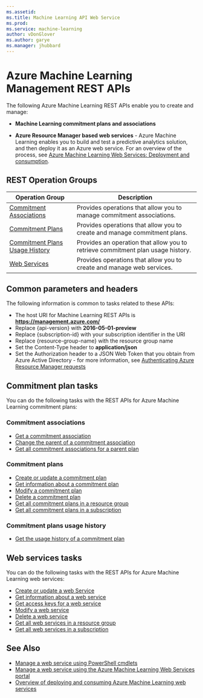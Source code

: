 ```yaml
---
ms.assetid: 
ms.title: Machine Learning API Web Service
ms.prod:
ms.service: machine-learning
author: vDonGlover
ms.author: garye
ms.manager: jhubbard
---
```


# Azure Machine Learning Management REST APIs

<!--
Microsoft Azure Machine Learning enables you to build and test a predictive analytics solution, and then deploy it as an Azure web service. 
For an overview of the process, see [Azure Machine Learning Web Services: Deployment and consumption](https://review.docs.microsoft.com/azure/machine-learning/machine-learning-deploy-consume-web-service-guide).

The following Microsoft Azure Machine Learning REST APIs enable you to create and manage Azure Resource Manager based web services, as well as Machine Learning commitment plans and associations.
-->

The following Azure Machine Learning REST APIs enable you to create and manage:

- **Machine Learning commitment plans and associations**

- **Azure Resource Manager based web services** - Azure Machine Learning enables you to build and test a predictive analytics solution, and then deploy it as an Azure web service. 
For an overview of the process, see [Azure Machine Learning Web Services: Deployment and consumption](https://review.docs.microsoft.com/azure/machine-learning/machine-learning-deploy-consume-web-service-guide).


<!--
For information common to all these APIs, see [Common parameters and headers](common-parameters-headers.md)
-->

## REST Operation Groups

| Operation Group | Description |
|-----------------|-------------|
|  [Commitment Associations](~/api-ref/machinelearning/commitmentassociations.json) | Provides operations that allow you to manage commitment associations. |
|  [Commitment Plans](~/api-ref/machinelearning/commitmentplans.json) | Provides operations that allow you to create and manage commitment plans. |
|  [Commitment Plans Usage History](~/api-ref/machinelearning/usagehistory.json) | Provides an operation that allow you to retrieve commitment plan usage history. |
|  [Web Services](~/api-ref/machinelearning/webservices.json) | Provides operations that allow you to create and manage web services. |

## Common parameters and headers

The following information is common to tasks related to these APIs:

- The host URI for Machine Learning REST APIs is **https://management.azure.com/**
- Replace {api-version} with **2016-05-01-preview**
- Replace {subscription-id} with your subscription identifier in the URI
- Replace {resource-group-name} with the resource group name
- Set the Content-Type header to **application/json**
- Set the Authorization header to a JSON Web Token that you obtain from Azure Active Directory - 
  for more information, see [Authenticating Azure Resource Manager requests](https://msdn.microsoft.com/library/azure/dn790557.aspx)

## Commitment plan tasks
You can do the following tasks with the REST APIs for Azure Machine Learning commitment plans:

### Commitment associations
- [Get a commitment association](~/api-ref/machinelearning/commitmentassociations.json#CommitmentAssociations_Get)
- [Change the parent of a commitment association](~/api-ref/machinelearning/commitmentassociations.json#CommitmentAssociations_Move)
- [Get all commitment associations for a parent plan](~/api-ref/machinelearning/commitmentassociations.json#CommitmentAssociations_List)

### Commitment plans
- [Create or update a commitment plan](~/api-ref/machinelearning/commitmentplans.json#CommitmentPlans_CreateOrUpdate)
- [Get information about a commitment plan](~/api-ref/machinelearning/commitmentplans.json#CommitmentPlans_Get)
- [Modify a commitment plan](~/api-ref/machinelearning/commitmentplans.json#CommitmentPlans_Patch)
- [Delete a commitment plan](~/api-ref/machinelearning/commitmentplans.json#CommitmentPlans_Remove)
- [Get all commitment plans in a resource group](~/api-ref/machinelearning/commitmentplans.json#CommitmentPlans_ListInResourceGroup)
- [Get all commitment plans in a subscription](~/api-ref/machinelearning/commitmentplans.json#CommitmentPlans_List)

### Commitment plans usage history
- [Get the usage history of a commitment plan](~/api-ref/machinelearning/usagehistory.json)

## Web services tasks
You can do the following tasks with the REST APIs for Azure Machine Learning web services:

- [Create or update a web Service](~/api-ref/machinelearning/webservices.json#WebServices_CreateOrUpdate)
- [Get information about a web service](~/api-ref/machinelearning/webservices.json#WebServices_Get)
- [Get access keys for a web service](~/api-ref/machinelearning/webservices.json#WebServices_ListKeys)
- [Modify a web service](~/api-ref/machinelearning/webservices.json#WebServices_Patch)
- [Delete a web service](~/api-ref/machinelearning/webservices.json#WebServices_Remove)
- [Get all web services in a resource group](~/api-ref/machinelearning/webservices.json#WebServices_ListInResourceGroup)
- [Get all web services in a subscription](~/api-ref/machinelearning/webservices.json#WebServices_List)


## See Also

- [Manage a web service using PowerShell cmdlets](/powershell/resourcemanager/azurerm.machinelearning/v0.11.0/azurerm.machinelearning)
- [Manage a web service using the Azure Machine Learning Web Services portal](/azure/machine-learning/machine-learning-manage-new-webservice)
- [Overview of deploying and consuming Azure Machine Learning web services](/azure/machine-learning/machine-learning-deploy-consume-web-service-guide)
